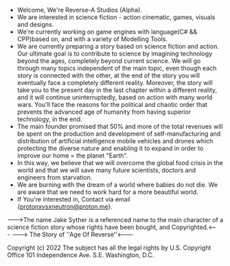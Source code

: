-  Welcome, We're Reverse-A Studios (Alpha).
-  We are interested in science fiction - action cinematic, games, visuals and designs.
-  We're currently working on game engines with language(C# && CPP)based on, and with a variety of Modelling Tools.
-  We are currently preparing a story based on science fiction and action. Our ultimate goal is to contribute to science by imagining technology beyond the ages,            completely beyond current science. We will go through many topics independent of the main topic, even though each story is connected with the other, at the end of the    story you will eventually face a completely different reality. Moreover, the story will take you to the present day in the last chapter within a different reality,      and it will continue uninterruptedly, based on action with many world wars. You'll face the reasons for the political and chaotic order that prevents the advanced age    of humanity from having superior technology, in the end.
-  The main founder promised that 50% and more of the total revenues will be spent on the production and development of self-manufacturing and distribution of artificial    intelligence mobile vehicles and drones which protecting the diverse nature and enabling it to expand in order to improve our home = the planet "Earth".
-  In this way, we believe that we will overcome the global food crisis in the world and that we will save many future scientists, doctors and engineers from starvation.
-  We are burning with the dream of a world where babies do not die. We are aware that we need to work hard for a more beautiful world.
-  If You're interested in, Contact via email {protonxvsxneutron@proton.me}.


--->The name Jake Syther is a referenced name to the main character of a science fiction story whose rights have been bought, and Copyrighted.<---
---> The Story of ''Age Of Reverse''<---




Copyright (c) 2022
The subject has all the legal rights
by U.S. Copyright Office
101 Independence Ave. S.E.
Washington, D.C.

